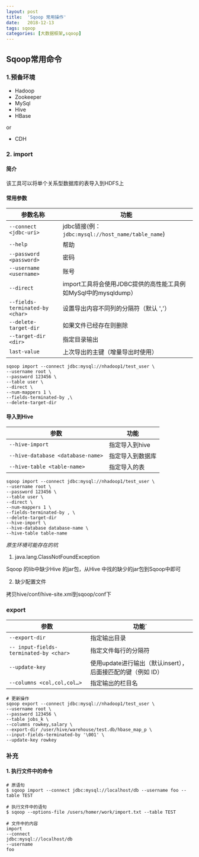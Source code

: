```yaml
---
layout: post
title:  'Sqoop 常用操作'
date:   2018-12-13
tags: sqoop 
categories: [大数据框架,sqoop]
---
```




## Sqoop常用命令



### 1.预备环境

- Hadoop
- Zookeeper
- MySql
- Hive
- HBase

or

- CDH

### 2. import

#### 简介

该工具可以将单个关系型数据库的表导入到HDFS上

#### 常用参数

| 参数名称 | 功能                                                         |
| ------------------------------------ | ------------------------------------------------------------ |
| `--connect <jdbc-uri>`               | jdbc链接(例：`jdbc:mysql://host_name/table_name`)            |
| `--help`                             | 帮助                                                         |
| `--password <password>`              | 密码                                                         |
| `--username <username> `              | 账号|
| `--direct`		| import工具将会使用JDBC提供的高性能工具例如MySql中的mysqldump） |
| `--fields-terminated-by <char>`	| 设置导出内容不同列的分隔符（默认 ','） |
| `--delete-target-dir`	| 如果文件已经存在则删除 |
| `--target-dir <dir>`	| 指定目录输出 |
|`last-value` | 上次导出的主键（增量导出时使用） |

```shell
sqoop import --connect jdbc:mysql://nhadoop1/test_user \
--username root \
--password 123456 \
--table user \
--direct \
--num-mappers 1 \
--fields-terminated-by ,\
--delete-target-dir
```



#### 导入到Hive

|参数 | 功能 |
| --------------- | -------------- |
| `--hive-import` | 指定导入到hive |
| `--hive-database <database-name>` | 指定导入到数据库 |
| `--hive-table <table-name>` | 指定导入的表 |

```shell
sqoop import --connect jdbc:mysql://nhadoop1/test_user \
--username root \
--password 123456 \
--table user \
--direct \
--num-mappers 1 \
--fields-terminated-by , \
--delete-target-dir
--hive-import \
--hive-database database-name \
--hive-table table-name
```

*原生环境可能存在的坑*

1. java.lang.ClassNotFoundException

Sqoop 的lib中缺少Hive 的jar包，从Hive 中找的缺少的jar包到Sqoop中即可

2. 缺少配置文件

拷贝hive/conf/hive-site.xml到sqoop/conf下

### export

| 参数                                   | 功能`                                                       |
| -------------------------------------- | ----------------------------------------------------------- |
| `--export-dir`                         | 指定输出目录                                                |
| `-- input-fields-terminated-by <char>` | 指定文件每行的分隔符                                        |
| `--update-key`                         | 使用update进行输出（默认insert），后面接匹配的键（例如 ID） |
| `--columns <col,col,col…> `            | 指定输出的栏目名                                            |

```shell
# 更新操作
sqoop export --connect jdbc:mysql://nhadoop1/test_user \
--username root \
--password 123456 \
--table jobs_k \
--columns rowkey,salary \
--export-dir /user/hive/warehouse/test.db/hbase_map_p \
--input-fields-terminated-by '\001' \
--update-key rowkey
```



### 补充

#### 1. 执行文件中的命令

```shell
# 原语句
$ sqoop import --connect jdbc:mysql://localhost/db --username foo --table TEST

# 执行文件中的语句
$ sqoop --options-file /users/homer/work/import.txt --table TEST

# 文件中的内容
import
--connect
jdbc:mysql://localhost/db
--username
foo
```

